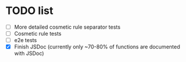 # TODO list
- [ ] More detailed cosmetic rule separator tests
- [ ] Cosmetic rule tests
- [ ] e2e tests
- [x] Finish JSDoc (currently only ~70-80% of functions are documented with JSDoc)
